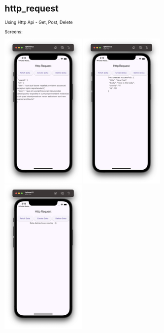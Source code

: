 # http_request

Using Http Api - Get, Post, Delete



Screens: 
<p float="left">
  <img src="1.png" width="250" /> 
  <img src="2.png" width="250" />
  <img src="3.png" width="250" />

</p>
